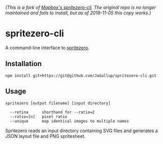 _(This is a fork of [Mapbox's spritezero-cli](https://github.com/mapbox/spritezero). The original repo is no longer maintained and fails to install, but as of 2019-11-05 this copy works.)_

# spritezero-cli

A command-line interface to [spritezero](https://github.com/mapbox/spritezero).

## Installation

    npm install git+https://git@github.com/JaGallup/spritezero-cli.git

## Usage

    spritezero [output filename] [input directory]

      --retina      shorthand for --ratio=2
      --ratio=[n]   pixel ratio
      --unique      map identical images to multiple names

Spritezero reads an input directory containing SVG files and generates a JSON
layout file and PNG spritesheet.
